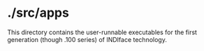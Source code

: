 # ./src/apps

This directory contains the user-runnable executables
for the first generation (though .100 series) of
INDIface technology.

